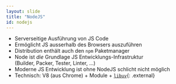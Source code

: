 ```yaml
---
layout: slide
title: "NodeJS"
id: nodejs
---
```

* Serverseitige Ausführung von JS Code
* Ermöglicht JS ausserhalb des Browsers auszuführen
* Distribution enthält auch den `npm` Paketmanager
* Node ist _die_ Grundlage JS Entwicklungs-Infrastruktur <br/>
  (Builder, Packer, Tester, Linter, ...)
* Moderne JS Entwicklung ist ohne NodeJS schlicht nicht möglich
* Technisch: V8 (aus Chrome) + Module + [`libuv`](http://libuv.org/){: .external}
